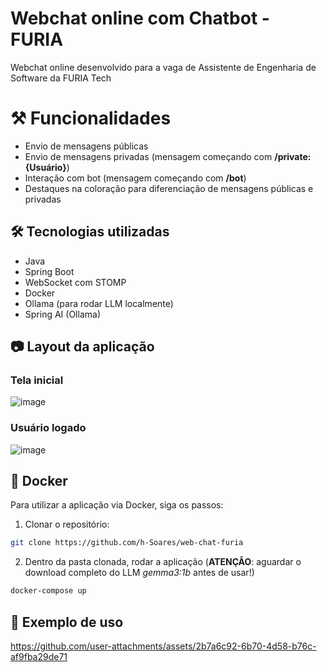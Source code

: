 # Webchat online com Chatbot - FURIA

Webchat online desenvolvido para a vaga de Assistente de Engenharia de Software da FURIA Tech

# ⚒️ Funcionalidades
* Envio de mensagens públicas
* Envio de mensagens privadas (mensagem começando com **/private:{Usuário}**)
* Interação com bot (mensagem começando com **/bot**)
* Destaques na coloração para diferenciação de mensagens públicas e privadas

## 🛠️ Tecnologias utilizadas
* Java
* Spring Boot
* WebSocket com STOMP
* Docker
* Ollama (para rodar LLM localmente)
* Spring AI (Ollama)

## 📷 Layout da aplicação

### Tela inicial
![image](https://github.com/user-attachments/assets/c7969c42-1ccc-4c47-8bea-a53e7737a0bf)

### Usuário logado
![image](https://github.com/user-attachments/assets/0ee52fe4-b6ac-4546-859a-f92363d3730f)

## 🐳 Docker
Para utilizar a aplicação via Docker, siga os passos:
1. Clonar o repositório:
```bash
git clone https://github.com/h-Soares/web-chat-furia
```

2. Dentro da pasta clonada, rodar a aplicação
(**ATENÇÃO**: aguardar o download completo do LLM *gemma3:1b* antes de usar!)
```bash
docker-compose up
```

## 👀 Exemplo de uso
https://github.com/user-attachments/assets/2b7a6c92-6b70-4d58-b76c-af9fba29de71


